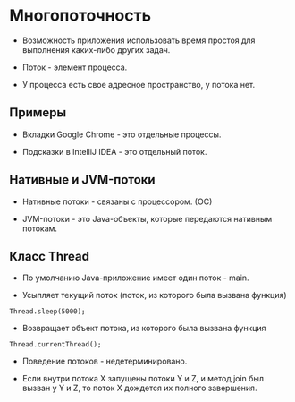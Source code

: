 # Многопоточность

* Возможность приложения использовать время простоя для выполнения каких-либо других задач.

* Поток - элемент процесса.

* У процесса есть свое адресное пространство, у потока нет.

## Примеры

* Вкладки Google Chrome - это отдельные процессы.

* Подсказки в IntelliJ IDEA - это отдельный поток.

## Нативные и JVM-потоки

* Нативные потоки - связаны с процессором. (ОС)

* JVM-потоки - это Java-объекты, которые передаются нативным потокам.

## Класс Thread

* По умолчанию Java-приложение имеет один поток - main.

* Усыпляет текущий поток (поток, из которого была вызвана функция)

```
Thread.sleep(5000);
```

* Возвращает объект потока, из которого была вызвана функция

```
Thread.currentThread();
```

* Поведение потоков - недетерминировано.

* Если внутри потока X запущены потоки Y и Z, и метод join был вызван у Y и Z, то поток X дождется их полного завершения.
